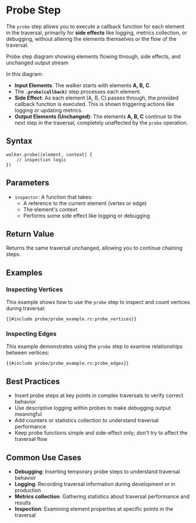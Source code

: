 # Probe Step

The `probe` step allows you to execute a callback function for each element in the traversal, primarily for **side effects** like logging, metrics collection, or debugging, without altering the elements themselves or the flow of the traversal.

<object type="image/svg+xml" data="probe/image.svg" title="Probe Step Diagram">
Probe step diagram showing elements flowing through, side effects, and unchanged output stream
</object>

In this diagram:

- **Input Elements**: The walker starts with elements **A, B, C**.
- The **`.probe(callback)`** step processes each element.
- **Side Effect**: As each element (A, B, C) passes through, the provided callback function is executed. This is shown triggering actions like logging or updating metrics.
- **Output Elements (Unchanged)**: The elements **A, B, C** continue to the next step in the traversal, completely unaffected by the `probe` operation.

## Syntax

```rust,noplayground
walker.probe(|element, context| {
    // inspection logic
})
```

## Parameters

- `inspector`: A function that takes:
    - A reference to the current element (vertex or edge)
    - The element's context
    - Performs some side effect like logging or debugging

## Return Value

Returns the same traversal unchanged, allowing you to continue chaining steps.

## Examples

### Inspecting Vertices

This example shows how to use the `probe` step to inspect and count vertices during traversal:

```rust,noplayground
{{#include probe/probe_example.rs:probe_vertices}}
```

### Inspecting Edges

This example demonstrates using the `probe` step to examine relationships between vertices:

```rust,noplayground
{{#include probe/probe_example.rs:probe_edges}}
```

## Best Practices

- Insert probe steps at key points in complex traversals to verify correct behavior
- Use descriptive logging within probes to make debugging output meaningful
- Add counters or statistics collection to understand traversal performance
- Keep probe functions simple and side-effect only; don't try to affect the traversal flow

## Common Use Cases

- **Debugging**: Inserting temporary probe steps to understand traversal behavior
- **Logging**: Recording traversal information during development or in production
- **Metrics collection**: Gathering statistics about traversal performance and results
- **Inspection**: Examining element properties at specific points in the traversal
